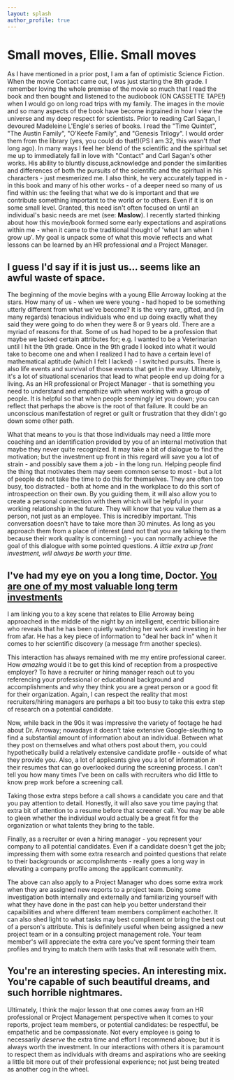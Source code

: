 ```yaml
---
layout: splash
author_profile: true
---
```


# Small moves, Ellie. Small moves
As I have mentioned in a prior post, I am a fan of optimistic Science Fiction. When the movie Contact came out, I was just starting the 8th grade. I remember loving the whole premise of the movie so much that I read the book and then bought and listened to the audiobook (ON CASSETTE TAPE!) when I would go on long road trips with my family. The images in the movie and so many aspects of the book have become ingrained in how I view the universe and my deep respect for scientists. Prior to reading Carl Sagan, I devoured Madeleine L'Engle's series of books. I read the "Time Quintet", "The Austin Family", "O'Keefe Family", and "Genesis Trilogy". I would order them from the library (yes, you could do that!)(PS I am 32, this wasn't *that* long ago). In many ways I feel her blend of the scientific and the spiritual set me up to immediately fall in love with "Contact" and Carl Sagan's other works. His ability to bluntly discuss,acknowledge and ponder the similarities and differences of both the pursuits of the scientific and the spiritual in his characters - just mesmerized me. I also think, he very accurately tapped in - in this book and many of his other works - of a deeper need so many of us find within us: the feeling that what we do is important and that we contribute something important to the world *or* to others. Even if it is on some small level. Granted, this need isn't often focused on until an individual's basic needs are met (see: <b href="https://en.wikipedia.org/wiki/Maslow%27s_hierarchy_of_needs">Maslow</b>). I recently started thinking about how this movie/book formed some early expectations and aspirations within me - when it came to the traditional thought of 'what I am when I grow up'. My goal is unpack some of what this movie reflects and what lessons can be learned by an HR professional *and* a Project Manager.

## I guess I'd say if it is just us... seems like an awful waste of space.

The beginning of the movie begins with a young Ellie Arroway looking at the stars. How many of us - when we were young - had hoped to be something utterly different from what we've become? It is the very rare, gifted, and (in many regards) tenacious individuals who end up doing exactly what they said they were going to do when they were 8 or 9 years old. There are a myriad of reasons for that. Some of us had hoped to be a profession that maybe we lacked certain attributes for; e.g. I wanted to be a Veterinarian until I hit the 9th grade. Once in the 9th grade I looked into what it would take to become one and when I realized I had to have a certain level of mathematical aptitude (which I felt I lacked) - I switched pursuits. There is also life events and survival of those events that get in the way. Ultimately, it's a lot of situational scenarios that lead to what people end up doing for a living. As an HR professional or Project Manager - that is something you need to understand and empathize with when working with a group of people. It is helpful so that when people seemingly let you down; you can reflect that perhaps the above is the root of that failure. It could be an unconscious manifestation of regret or guilt or frustration that they didn't go down some other path. 

What that means to you is that those individuals may need a little more coaching and an identification provided by you of an internal motivation that maybe they never quite recognized. It may take a bit of dialogue to find the motivation; but the investment up front in this regard will save you a lot of strain - and possibly save them a job - in the long run. Helping people find the thing that motivates them may seem common sense to most - but a lot of people do not take the time to do this for themselves. They are often too busy, too distracted - both at home and in the workplace to do this sort of introspeection on their own. By you guiding them, it will also allow you to create a personal connection with them which will be helpful in your working relationship in the future. They will know that you value them as a person, not just as an employee. This is incredibly important. This conversation doesn't have to take more than 30 minutes. As long as you approach them from a place of interest (and not that you are talking to them because their work quality is concerning) - you can normally achieve the goal of this dialogue with some pointed questions. *A little extra up front investment, will always be worth your time*.

## I've had my eye on you a long time, Doctor. <a href="https://www.youtube.com/watch?v=ePa6eUxhkYo">You are one of my most valuable long term investments</a>

I am linking you to a key scene that relates to Ellie Arroway being approached in the middle of the night by an intelligent, ecentric billionaire who reveals that he has been quietly watching her work and investing in her from afar. He has a key piece of information to "deal her back in" when it comes to her scientific discovery (a message frm another species). 

This interaction has always remained with me my entire professional career. How *amazing* would it be to get this kind of reception from a prospective employer? To have a recruiter or hiring manager reach out to you referencing your professional or educational background and accomplishments and why they think you are a great person or a good fit for their organization. Again, I can respect the reality that most recruiters/hiring managers are perhaps a bit too busy to take this extra step of research on a potential candidate. 

Now, while back in the 90s it was impressive the variety of footage he had about Dr. Arroway; nowadays it doesn't take extensive Google-sleuthing to find a substantial amount of information about an individual. Between what they post on themselves and what others post about them, you could hypothetically build a relatively extensive candidate profile - outside of what they provide you. Also, a lot of applicants give you a lot of information *in* their resumes that can go overlooked during the screening process. I can't tell you how many times I've been on calls with recruiters who did little to know prep work before a screening call. 

Taking those extra steps before a call shows a candidate you care and that you pay attention to detail. Honestly, it will also save you time paying that extra bit of attention to a resume before that screener call. You may be able to gleen whether the individual would actually be a great fit for the organization or what talents they bring to the table. 

Finally, as a recruiter or even a hiring manager - you represent your company to all potential candidates. Even if a candidate doesn't get the job; impressing them with some extra research and pointed questions that relate to their backgrounds or accomplishments - really goes a long way in elevating a company profile among the applicant community.

The above can also apply to a Project Manager who does some extra work when they are assigned new reports to a project team. Doing some investigation both internally and externally and familiarizing yourself with what they have done in the past can help you better understand their capaibilities and where different team members compliment eachother. It can also shed light to what tasks may best compliment or bring the best out of a person's attribute. This is definitely useful when being assigned a new project team or in a consulting project management role. Your team member's will appreciate the extra care you've spent forming their team profiles and trying to match them with tasks that will resonate with them.

## You're an interesting species. An interesting mix. You're capable of such beautiful dreams, and such horrible nightmares.

Ultimately, I think the major lesson that one comes away from an HR professional or Project Management perspective when it comes to your reports, project team members, or potential candidates: be respectful, be empathetic and be compassionate. Not every employee is going to necessarily *deserve* the extra time and effort I recommend above; but it is always worth the investment. In our interactions with others it is paramount to respect them as individuals with dreams and aspirations who are seeking a little bit more out of their professional experience; not just being treated as another cog in the wheel.
